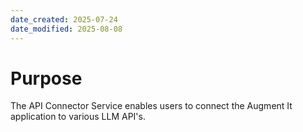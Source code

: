 ```yaml
---
date_created: 2025-07-24
date_modified: 2025-08-08
---
```

# Purpose
The API Connector Service enables users to connect the Augment It application to various LLM API's. 

